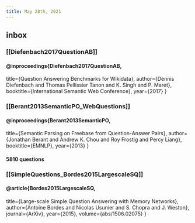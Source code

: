 ```yaml
---
title: May 28th, 2021
---
```


## inbox
### [[Diefenbach2017QuestionAB]]
#### @inproceedings{Diefenbach2017QuestionAB,
  title={Question Answering Benchmarks for Wikidata},
  author={Dennis Diefenbach and Thomas Pellissier Tanon and K. Singh and P. Maret},
  booktitle={International Semantic Web Conference},
  year={2017}
}
### [[Berant2013SemanticPO_WebQuestions]]
#### @inproceedings{Berant2013SemanticPO,
  title={Semantic Parsing on Freebase from Question-Answer Pairs},
  author={Jonathan Berant and Andrew K. Chou and Roy Frostig and Percy Liang},
  booktitle={EMNLP},
  year={2013}
}
#### 5810 questions
### [[SimpleQuestions_Bordes2015LargescaleSQ]]
#### @article{Bordes2015LargescaleSQ,
  title={Large-scale Simple Question Answering with Memory Networks},
  author={Antoine Bordes and Nicolas Usunier and S. Chopra and J. Weston},
  journal={ArXiv},
  year={2015},
  volume={abs/1506.02075}
}
###
